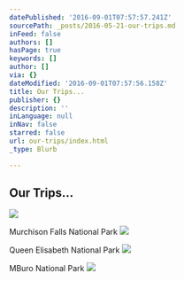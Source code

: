 ```yaml
---
datePublished: '2016-09-01T07:57:57.241Z'
sourcePath: _posts/2016-05-21-our-trips.md
inFeed: false
authors: []
hasPage: true
keywords: []
author: []
via: {}
dateModified: '2016-09-01T07:57:56.158Z'
title: Our Trips...
publisher: {}
description: ''
inLanguage: null
inNav: false
starred: false
url: our-trips/index.html
_type: Blurb

---
```

## **Our Trips**...
![](https://s3-us-west-2.amazonaws.com/the-grid-img/p/8e5b5614a3bf4e5e4b1da3ce8aa8932da71de748.jpg)

Murchison Falls National Park
![](https://the-grid-user-content.s3-us-west-2.amazonaws.com/04b5efca-2205-4cae-9738-58c54d5bc591.jpg)

Queen Elisabeth National Park
![](https://the-grid-user-content.s3-us-west-2.amazonaws.com/10c2498f-1fa9-4461-aa90-9067b58fdf82.jpg)

MBuro National Park
![](https://the-grid-user-content.s3-us-west-2.amazonaws.com/c8154d07-fb5e-4d08-992a-500e2774ddde.jpg)